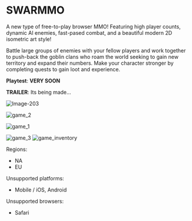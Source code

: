 # SWARMMO

A new type of free-to-play browser MMO! Featuring high player counts, dynamic AI enemies, fast-pased combat, and a beautiful modern 2D isometric art style!

Battle large groups of enemies with your fellow players and work together to push-back the goblin clans who roam the world seeking to gain new territory and expand their numbers. 
Make your character stronger by completing quests to gain loot and experience. 



**Playtest**:  **VERY SOON**

**TRAILER**: Its being made...

![Image-203](https://github.com/user-attachments/assets/fcbaf0f7-1f41-4417-9237-0d75fe54ae62)

![game_2](https://github.com/user-attachments/assets/865de44a-33bc-4a46-b0c8-adee222db2ec)

![game_1](https://github.com/user-attachments/assets/1da3106d-30a3-4a10-9d34-707034950709)

![game_3](https://github.com/user-attachments/assets/be1eed0f-d497-46a3-a7dd-7eaef591ae68)
![game_inventory](https://github.com/user-attachments/assets/07ebf85b-6d7d-4883-8dcb-a65cad2377e2)

Regions:

- NA 
- EU



Unsupported platforms:
- Mobile / iOS, Android

Unsupported browsers:
- Safari
